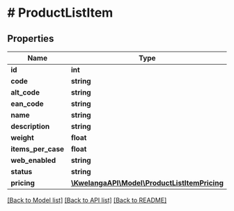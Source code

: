 # # ProductListItem

## Properties

Name | Type | Description | Notes
------------ | ------------- | ------------- | -------------
**id** | **int** |  | [optional] 
**code** | **string** |  | [optional] 
**alt_code** | **string** |  | [optional] 
**ean_code** | **string** |  | [optional] 
**name** | **string** |  | [optional] 
**description** | **string** |  | [optional] 
**weight** | **float** |  | [optional] 
**items_per_case** | **float** |  | [optional] 
**web_enabled** | **string** |  | [optional] 
**status** | **string** |  | [optional] 
**pricing** | [**\KwelangaAPI\Model\ProductListItemPricing**](ProductListItemPricing.md) |  | [optional] 

[[Back to Model list]](../../README.md#documentation-for-models) [[Back to API list]](../../README.md#documentation-for-api-endpoints) [[Back to README]](../../README.md)



